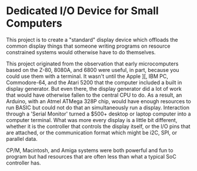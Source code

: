 Dedicated I/O Device for Small Computers
========================================

This project is to create a "standard" display device which offloads the
common display things that someone writing programs on resource constrained
systems would otherwise have to do themselves.

This project originated from the observation that early microcomputers based
on the Z-80, 8080A, and 6800 were useful, in part, because you could use them
with a terminal. It wasn't until the Apple ][, IBM PC, Commodore-64, and
the Atari 5200 that the computer included a built in display generator. But
even there, the display generator did a lot of work that would have otherwise
fallen to the central CPU to do. As a result, an Arduino, with an Atmel 
ATMega 328P chip, would have enough resources to run BASIC but could not do
that an simultaneously run a display. Interaction through a 'Serial Monitor'
turned a $500+ desktop or laptop computer into a computer terminal. What
was more every display is a little bit different, whether it is the controller
that controls the display itself, or the I/O pins that are attached, or
the communication format which might be i2C, SPI, or parallel data. 

CP/M, Macintosh, and
Amiga systems were both powerful and fun to program but had resources
that are often less than what a typical SoC controller has. 
